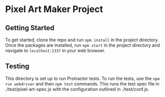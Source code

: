 # Pixel Art Maker Project

## Getting Started

To get started, clone the repo and run `npm install` in the project directory.
Once the packages are installed, run `npm start` in the project directory and navigate to `localhost:1337` in your web browser.

## Testing

This directory is set up to run Protractor tests. To run the tests, use the `npm run webdriver` and then `npm test` commands. This runs the test spec file in ./test/pixel-art-spec.js with the configuration outlined in ./test/conf.js.